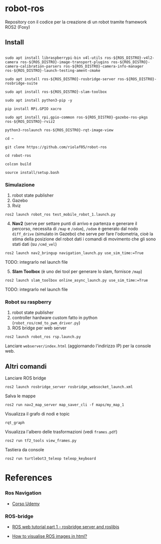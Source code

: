 # robot-ros
Repository con il codice per la creazione di un robot tramite framework ROS2 (Foxy)

## Install

```console

sudo apt install libraspberrypi-bin v4l-utils ros-${ROS_DISTRO}-v4l2-camera ros-${ROS_DISTRO}-image-transport-plugins ros-${ROS_DISTRO}-camera-calibration-parsers ros-${ROS_DISTRO}-camera-info-manager ros-${ROS_DISTRO}-launch-testing-ament-cmake

sudo apt install ros-${ROS_DISTRO}-rosbridge-server ros-${ROS_DISTRO}-rosbridge-suite

sudo apt install ros-${ROS_DISTRO}-slam-toolbox

sudo apt install python3-pip -y

pip install RPi.GPIO xacro

sudo apt install rpi.gpio-common ros-${ROS_DISTRO}-gazebo-ros-pkgs ros-${ROS_DISTRO}-rviz2 

python3-roslaunch ros-${ROS_DISTRO}-rqt-image-view

cd ~

git clone https://github.com/riolaf05/robot-ros

cd robot-ros

colcon build

source install/setup.bash
```

### Simulazione

1. robot state publisher
2. Gazebo
3. Rviz

```console
ros2 launch robot_ros test_mobile_robot_1.launch.py 
```

4. **Nav2** (serve per settare punti di arrivo e partenza e generare il percorso, necessita di `/map` e `/odom`), `/odom` è generato dal nodo `diff_drive` (simulato in Gazebo) che serve per fare l'odometria, cioè la stima della posizione del robot dati i comandi di movimento che gli sono stati dati (su `/cmd_vel`)

```console
ros2 launch nav2_bringup navigation_launch.py use_sim_time:=True
```
TODO: integrarlo nel launch file

5. **Slam Toolbox** (è uno dei tool per generare lo slam, fornisce `/map`)

```console
ros2 launch slam_toolbox online_async_launch.py use_sim_time:=True
```
TODO: integrarlo nel launch file


### Robot su raspberry

1. robot state publisher
2. controller hardware custom fatto in python (`robot_ros/cmd_to_pwm_driver.py`) 
3. ROS bridge per web server

```console
ros2 launch robot_ros rsp.launch.py
```

Lanciare `webserver/index.html` (aggiornando l'indirizzo IP) per la console web.

## Altri comandi

Lanciare ROS bridge
```console
ros2 launch rosbridge_server rosbridge_websocket_launch.xml
```

Salva le mappe
```console
ros2 run nav2_map_server map_saver_cli -f maps/my_map_1
```

Visualizza il grafo di nodi e topic
```console
rqt_graph
```

Visualizza l'albero delle trasformazioni (vedi `frames.pdf`)
```console
ros2 run tf2_tools view_frames.py
```

Tastiera da console
```console
ros2 run turtlebot3_teleop teleop_keyboard
```

# References 

### Ros Navigation

* [Corso Udemy](https://www.udemy.com/course/ros2-nav2-stack/)

### ROS-bridge

* [ROS web tutorial part 1 - rosbridge server and roslibjs](https://msadowski.github.io/ros-web-tutorial-pt1/)

* [How to visualise ROS images in html?](https://parkerrobert.medium.com/how-to-visualise-ros-images-in-html-c6b88e37e985)

